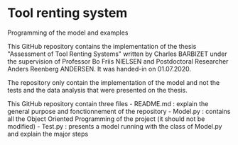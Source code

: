 # Tool renting system
 Programming of the model and examples

This GitHub repository contains the implementation of the thesis "Assessment of Tool Renting Systems" written by Charles BARBIZET under the supervision of Professor Bo Friis NIELSEN and Postdoctoral Researcher Anders Reenberg ANDERSEN. It was handed-in on 01.07.2020.

The repository only contain the implementation of the model and not the tests and the data analysis that were presented on the thesis.

This GitHub repository contain three files
	- README.md : explain the general purpose and fonctionnement of the repository
	- Model.py : contains all the Object Oriented Programming of the project (it should not be modified)
	- Test.py : presents a model running with the class of Model.py and explain the major steps
